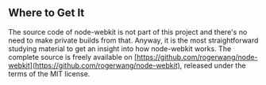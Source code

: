 Where to Get It
---------------

The source code of node-webkit is not part of this project and there's no need to make private builds from that. Anyway, it is the most straightforward studying material to get an insight into how node-webkit works. The complete source is freely available on [https://github.com/rogerwang/node-webkit](https://github.com/rogerwang/node-webkit), released under the terms of the MIT license.